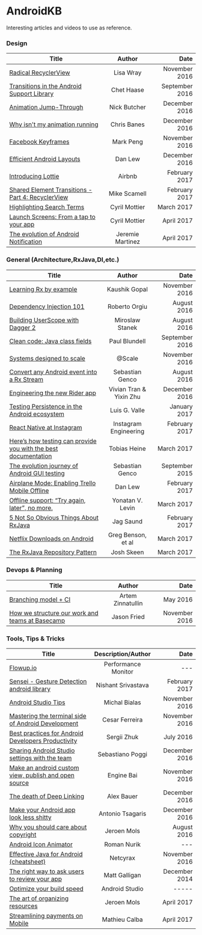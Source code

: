# AndroidKB
Interesting articles and videos to use as reference.


### Design

| Title        | Author           | Date  |
| ------------- |:-------------:| -----:|
| [Radical RecyclerView](https://www.youtube.com/watch?v=TS_J0Qw4zl0)     | Lisa Wray | November 2016 |
| [Transitions in the Android Support Library](https://medium.com/google-developers/transitions-in-the-android-support-library-8bc86a1d688e#.h52npyog3)     | Chet Haase | September 2016 |
| [Animation Jump-Through](https://medium.com/google-developers/animation-jump-through-861f4f5b3de4#.ok7erv3qx)     | Nick Butcher | December 2016 |
| [Why isn't my animation running](https://medium.com/@chrisbanes/why-isnt-my-animation-running-34c529e76eaa#.coldo4797)     | Chris Banes | December 2016 |
| [Facebook Keyframes](https://code.facebook.com/posts/354469174916519/)     | Mark Peng | November 2016 |
| [Efficient Android Layouts](https://realm.io/news/gotocph-daniel-lew-efficient-android-layouts/)    | Dan Lew | December 2016 |
| [Introducing Lottie](https://medium.com/airbnb-engineering/introducing-lottie-4ff4a0afac0e#.by1fjjw7e)      | Airbnb | February 2017 |
| [Shared Element Transitions - Part 4: RecyclerView](http://mikescamell.com/shared-element-transitions-part-4-recyclerview/?utm_term=0_4eb677ad19-dfb62df48f-338120541&utm_content=buffer88906&utm_medium=social&utm_source=twitter.com&utm_campaign=buffer)      | Mike Scamell | February 2017 |
| [Highlighting Search Terms](https://cyrilmottier.com/2017/03/06/highlighting-search-terms/)      | Cyril Mottier | March 2017 |
| [Launch Screens: From a tap to your app](https://speakerdeck.com/cyrilmottier/launch-screens-from-a-tap-to-your-app)      | Cyril Mottier | April 2017 |
| [The evolution of Android Notification](https://speakerdeck.com/jeremiemartinez/the-evolution-of-android-notification)      | Jeremie Martinez | April 2017 |



### General (Architecture,RxJava,DI,etc.)

| Title        | Author           | Date  |
| ------------- |:-------------:| -----:|
| [Learning Rx by example](https://vimeo.com/190922794)    | Kaushik Gopal | November 2016 |
| [Dependency Injection 101](https://medium.com/di-101/di-101-part-1-81896c2858a0#.idjcav520)    | Roberto Orgiu | August 2016 |
| [Building UserScope with Dagger 2](http://frogermcs.github.io/building-userscope-with-dagger2/)    | Miroslaw Stanek | August 2016 |
| [Clean code: Java class fields](https://www.novoda.com/blog/clean-code-java-class-fields/)    | Paul Blundell | September 2016 |
| [Systems designed to scale](https://atscaleconference.com/videos-articles/)    | @Scale | November 2016 |
| [Convert any Android event into a Rx Stream](https://medium.com/@sebaslogen/rxjava-recipe-convert-any-android-event-into-a-stream-c614ca686db0#.876j87392)    | Sebastian Genco | August 2016 |
| [Engineering the new Rider app](https://eng.uber.com/new-rider-app/)    | Vivian Tran & Yixin Zhu | December 2016 |
| [Testing Persistence in the Android ecosystem](https://www.novoda.com/blog/testing-persistence-in-the-android-ecosystem/)    | Luis G. Valle | January 2017 |
| [React Native at Instagram](https://engineering.instagram.com/react-native-at-instagram-dd828a9a90c7#.8htx8t6eq)    | Instagram Engineering | February 2017 |
| [Here’s how testing can provide you with the best documentation](https://www.novoda.com/blog/tests-are-the-best-documentation/)    | Tobias Heine | March 2017 |
| [The evolution journey of Android GUI testing](https://medium.com/@sebaslogen/the-evolution-journey-of-android-gui-testing-f65005f7ced8#.u3l2p7lb1)    | Sebastian Genco | September 2015 |
| [Airplane Mode: Enabling Trello Mobile Offline](http://tech.trello.com/sync-architecture/)    | Dan Lew | February 2017 |
| [Offline support: “Try again, later”, no more.](https://medium.com/@yonatanvlevin/offline-support-try-again-later-no-more-afc33eba79dc#.c5o01burn)    | Yonatan V. Levin | March 2017 |
| [5 Not So Obvious Things About RxJava](https://medium.com/@jagsaund/5-not-so-obvious-things-about-rxjava-c388bd19efbc#.vt8a6dss7) | Jag Saund | February 2017 |
| [Netflix Downloads on Android](http://techblog.netflix.com/2017/03/downloads-on-android.html?m=1)    | Greg Benson, et al | March 2017 |
| [The RxJava Repository Pattern](https://www.bignerdranch.com/blog/the-rxjava-repository-pattern/) | Josh Skeen | March 2017 |




### Devops & Planning

| Title        | Author           | Date  |
| ------------- |:-------------:| -----:|
| [Branching model + CI](https://artemzin.com/blog/git-ftfy-branching-model-continuation-of-git-flow-considered-harmful/)     | Artem Zinnatullin | May 2016 |
| [How we structure our work and teams at Basecamp](https://m.signalvnoise.com/how-we-set-up-our-work-cbce3d3d9cae#.xx91uvqnv)     | Jason Fried | November 2016 |




### Tools, Tips & Tricks

| Title        | Description/Author         | Date  |   
| ------------- |:-------------:| -----:|
| [Flowup.io](https://flowup.io/)      | Performance Monitor | --- | 
| [Sensei - Gesture Detection android library](https://android.jlelse.eu/i-could-not-find-a-simple-gesture-detection-android-library-so-i-built-one-334c0a307c16#.dl8q7ui0m)    | Nishant Srivastava | February 2017 |
| [Android Studio Tips](https://medium.com/@mmbialas/50-android-studio-tips-tricks-resources-you-should-be-familiar-with-as-an-android-developer-af86e7cf56d2#.wrene0aa9) | Michal Bialas    |   November 2016  |  
| [Mastering the terminal side of Android Development ](https://medium.com/@cesarmcferreira/mastering-the-terminal-side-of-android-development-e7520466c521#.s0ve37m8d) | Cesar Ferreira |  November 2016  | 
| [Best practices for Android Developers Productivity](https://medium.com/@sergii/best-practices-for-android-developer-productivity-cfd6ffba804c#.l0tvs35rv)      | Sergii Zhuk | July 2016 | 
| [Sharing Android Studio settings with the team](https://tips.seebrock3r.me/share-settings-with-the-team-a-year-later-e28c24fc07aa#.tbg9yuh7l) | Sebastiano Poggi | December 2016 | 
| [Make an android custom view, publish and open source](https://medium.com/dualcores-studio/make-an-android-custom-view-publish-and-open-source-99a3d86df228#.2w29cifdk)      | Engine Bai | November 2016 | 
| [The death of Deep Linking](https://hackernoon.com/the-death-of-deep-linking-6cc65eb33e28#.eadvr5ver)      | Alex Bauer | December 2016 |
| [Make your Android app look less shitty](https://hackernoon.com/make-your-android-app-look-less-shitty-5dd63c4938f1#.4pcw4ja2b)      | Antonio Tsagaris | December 2016 |
| [Why you should care about copyright](http://jeroenmols.com/blog/2016/08/03/copyright/)      | Jeroen Mols | August 2016 |
| [Android Icon Animator](https://romannurik.github.io/AndroidIconAnimator/)      | Roman Nurik | --- |
| [Effective Java for Android (cheatsheet)](https://medium.com/rocknnull/effective-java-for-android-cheatsheet-bf4e3433889a#.cmrrxxx6d)      | Netcyrax | November 2016 |
| [The right way to ask users to review your app](https://medium.com/circa/the-right-way-to-ask-users-to-review-your-app-9a32fd604fca#.xe6xm4frh)      | Matt Galligan | December 2014 |
| [Optimize your build speed](https://developer.android.com/studio/build/optimize-your-build.html)      | Android Studio | ----- |
| [The art of organizing resources](https://speakerdeck.com/jeroenmols/the-art-of-organizing-resources)      | Jeroen Mols | April 2017 |
| [Streamlining payments on Mobile](https://speakerdeck.com/mathieu_calba/streamlining-payments-on-mobile)      | Mathieu Calba | April 2017 |







